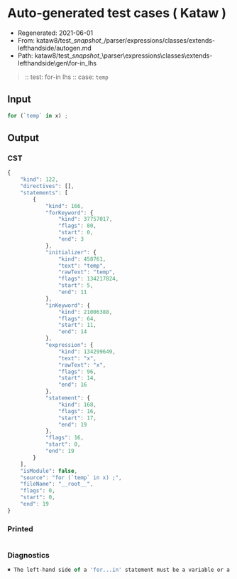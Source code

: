 # Auto-generated test cases ( Kataw )
- Regenerated: 2021-06-01
- From: kataw8/test\__snapshot__/parser/expressions/classes/extends-lefthandside/autogen.md
- Path: kataw8/test\__snapshot__\parser\expressions\classes\extends-lefthandside\gen\for-in_lhs
> :: test: for-in lhs
> :: case: `temp`
## Input

`````js
for (`temp` in x) ;
`````
## Output

### CST

```javascript
{
    "kind": 122,
    "directives": [],
    "statements": [
        {
            "kind": 166,
            "forKeyword": {
                "kind": 37757017,
                "flags": 80,
                "start": 0,
                "end": 3
            },
            "initializer": {
                "kind": 458761,
                "text": "temp",
                "rawText": "temp",
                "flags": 134217824,
                "start": 5,
                "end": 11
            },
            "inKeyword": {
                "kind": 21006388,
                "flags": 64,
                "start": 11,
                "end": 14
            },
            "expression": {
                "kind": 134299649,
                "text": "x",
                "rawText": "x",
                "flags": 96,
                "start": 14,
                "end": 16
            },
            "statement": {
                "kind": 168,
                "flags": 16,
                "start": 17,
                "end": 19
            },
            "flags": 16,
            "start": 0,
            "end": 19
        }
    ],
    "isModule": false,
    "source": "for (`temp` in x) ;",
    "fileName": "__root__",
    "flags": 0,
    "start": 0,
    "end": 19
}
```

### Printed

```javascript

```

### Diagnostics

```javascript
✖ The left-hand side of a 'for...in' statement must be a variable or a property access. - start: 14, end: 16

```

